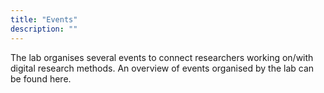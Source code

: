 ```yaml
---
title: "Events"
description: ""
---
```


The lab organises several events to connect researchers working on/with digital research methods. An overview of events organised by the lab can be found here. 


